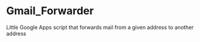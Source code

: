 Gmail_Forwarder
===============

Little Google Apps script that forwards mail from a given address to another address
